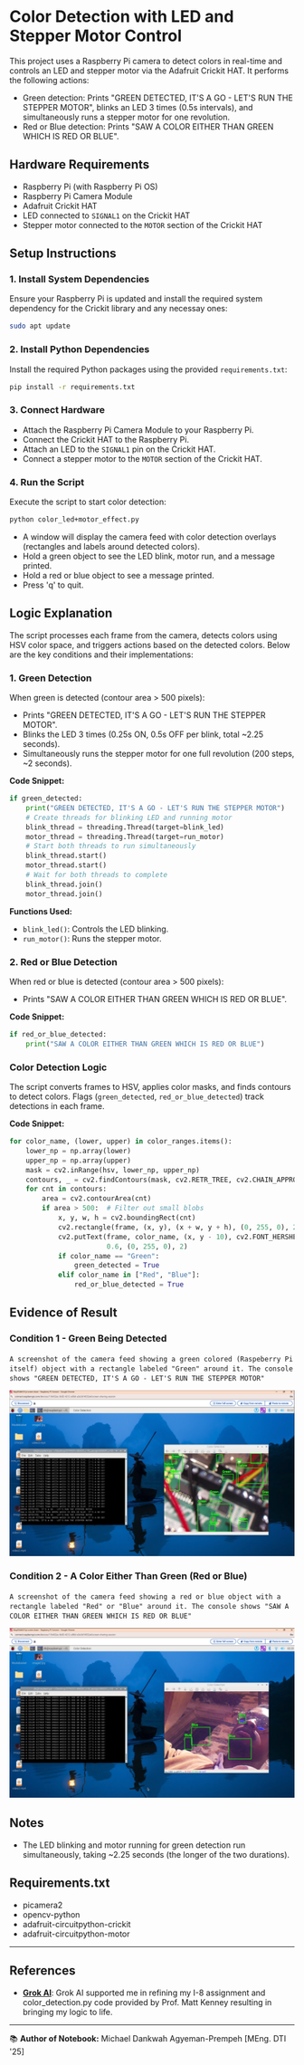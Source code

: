 # **Color Detection with LED and Stepper Motor Control**

This project uses a Raspberry Pi camera to detect colors in real-time and controls an LED and stepper motor via the Adafruit Crickit HAT. It performs the following actions:
- Green detection: Prints "GREEN DETECTED, IT'S A GO - LET'S RUN THE STEPPER MOTOR", blinks an LED 3 times (0.5s intervals), and simultaneously runs a stepper motor for one revolution.
- Red or Blue detection: Prints "SAW A COLOR EITHER THAN GREEN WHICH IS RED OR BLUE".

## Hardware Requirements
- Raspberry Pi (with Raspberry Pi OS)
- Raspberry Pi Camera Module
- Adafruit Crickit HAT
- LED connected to `SIGNAL1` on the Crickit HAT
- Stepper motor connected to the `MOTOR` section of the Crickit HAT

## Setup Instructions

### 1. Install System Dependencies
Ensure your Raspberry Pi is updated and install the required system dependency for the Crickit library and any necessay ones:

```bash
sudo apt update
```

### 2. Install Python Dependencies
Install the required Python packages using the provided `requirements.txt`:

```bash
pip install -r requirements.txt
```

### 3. Connect Hardware
- Attach the Raspberry Pi Camera Module to your Raspberry Pi.
- Connect the Crickit HAT to the Raspberry Pi.
- Attach an LED to the `SIGNAL1` pin on the Crickit HAT.
- Connect a stepper motor to the `MOTOR` section of the Crickit HAT.

### 4. Run the Script
Execute the script to start color detection:

```bash
python color_led+motor_effect.py
```

- A window will display the camera feed with color detection overlays (rectangles and labels around detected colors).
- Hold a green object to see the LED blink, motor run, and a message printed.
- Hold a red or blue object to see a message printed.
- Press 'q' to quit.

## Logic Explanation

The script processes each frame from the camera, detects colors using HSV color space, and triggers actions based on the detected colors. Below are the key conditions and their implementations:

### 1. Green Detection
When green is detected (contour area > 500 pixels):
- Prints "GREEN DETECTED, IT'S A GO - LET'S RUN THE STEPPER MOTOR".
- Blinks the LED 3 times (0.25s ON, 0.5s OFF per blink, total ~2.25 seconds).
- Simultaneously runs the stepper motor for one full revolution (200 steps, ~2 seconds).

**Code Snippet:**
```python
if green_detected:
    print("GREEN DETECTED, IT'S A GO - LET'S RUN THE STEPPER MOTOR")
    # Create threads for blinking LED and running motor
    blink_thread = threading.Thread(target=blink_led)
    motor_thread = threading.Thread(target=run_motor)
    # Start both threads to run simultaneously
    blink_thread.start()
    motor_thread.start()
    # Wait for both threads to complete
    blink_thread.join()
    motor_thread.join()
```

**Functions Used:**
- `blink_led()`: Controls the LED blinking.
- `run_motor()`: Runs the stepper motor.

### 2. Red or Blue Detection
When red or blue is detected (contour area > 500 pixels):
- Prints "SAW A COLOR EITHER THAN GREEN WHICH IS RED OR BLUE".

**Code Snippet:**
```python
if red_or_blue_detected:
    print("SAW A COLOR EITHER THAN GREEN WHICH IS RED OR BLUE")
```

### Color Detection Logic
The script converts frames to HSV, applies color masks, and finds contours to detect colors. Flags (`green_detected`, `red_or_blue_detected`) track detections in each frame.

**Code Snippet:**
```python
for color_name, (lower, upper) in color_ranges.items():
    lower_np = np.array(lower)
    upper_np = np.array(upper)
    mask = cv2.inRange(hsv, lower_np, upper_np)
    contours, _ = cv2.findContours(mask, cv2.RETR_TREE, cv2.CHAIN_APPROX_SIMPLE)
    for cnt in contours:
        area = cv2.contourArea(cnt)
        if area > 500:  # Filter out small blobs
            x, y, w, h = cv2.boundingRect(cnt)
            cv2.rectangle(frame, (x, y), (x + w, y + h), (0, 255, 0), 2)
            cv2.putText(frame, color_name, (x, y - 10), cv2.FONT_HERSHEY_SIMPLEX,
                        0.6, (0, 255, 0), 2)
            if color_name == "Green":
                green_detected = True
            elif color_name in ["Red", "Blue"]:
                red_or_blue_detected = True
```

## Evidence of Result

### Condition 1 - Green Being Detected
`A screenshot of the camera feed showing a green colored (Raspeberry Pi itself) object with a rectangle labeled "Green" around it. The console shows "GREEN DETECTED, IT'S A GO - LET'S RUN THE STEPPER MOTOR"`

![alt text](/images/green_detected.png)

### Condition 2 - A Color Either Than Green (Red or Blue)
`A screenshot of the camera feed showing a red or blue object with a rectangle labeled "Red" or "Blue" around it. The console shows "SAW A COLOR EITHER THAN GREEN WHICH IS RED OR BLUE"`

![alt text](/images/no_green_detected.png)

## Notes
- The LED blinking and motor running for green detection run simultaneously, taking ~2.25 seconds (the longer of the two durations).

## Requirements.txt

- picamera2
- opencv-python
- adafruit-circuitpython-crickit
- adafruit-circuitpython-motor

---

## References
- **[Grok AI](https://grok.com/)**: Grok AI supported me in refining my I-8 assignment and color_detection.py code provided by Prof. Matt Kenney resulting in bringing my logic to life.

---

📚 **Author of Notebook:** Michael Dankwah Agyeman-Prempeh [MEng. DTI '25]
